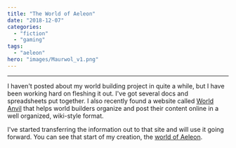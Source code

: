 ```yaml
---
title: "The World of Aeleon"
date: "2018-12-07"
categories: 
  - "fiction"
  - "gaming"
tags: 
  - "aeleon"
hero: "images/Maurwol_v1.png"
---
```


* * *

I haven't posted about my world building project in quite a while, but I have been working hard on fleshing it out. I've got several docs and spreadsheets put together. I also recently found a website called [World Anvil](https://worldanvil.com) that helps world builders organize and post their content online in a well organized, wiki-style format.

I've started transferring the information out to that site and will use it going forward. You can see that start of my creation, the [world of Aeleon](https://www.worldanvil.com/w/aeleon-delban).
